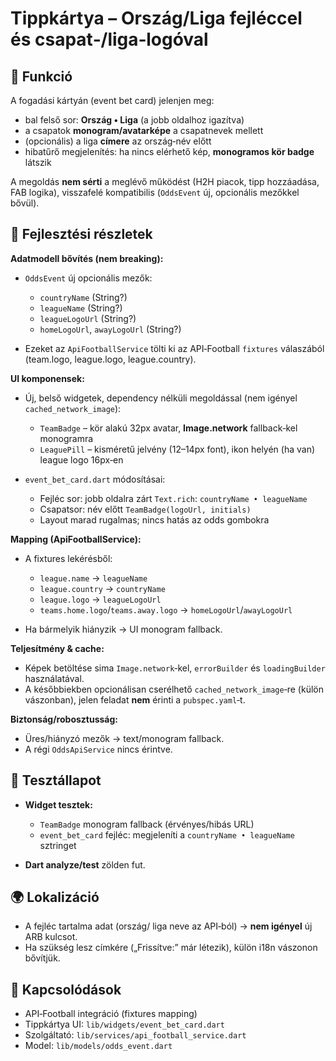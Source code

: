 # Tippkártya – Ország/Liga fejléccel és csapat‑/liga‑logóval

## 🎯 Funkció

A fogadási kártyán (event bet card) jelenjen meg:

* bal felső sor: **Ország • Liga** (a jobb oldalhoz igazítva)
* a csapatok **monogram/avatarképe** a csapatnevek mellett
* (opcionális) a liga **címere** az ország‑név előtt
* hibatűrő megjelenítés: ha nincs elérhető kép, **monogramos kör badge** látszik

A megoldás **nem sérti** a meglévő működést (H2H piacok, tipp hozzáadása, FAB logika), visszafelé kompatibilis (`OddsEvent` új, opcionális mezőkkel bővül).

## 🧠 Fejlesztési részletek

**Adatmodell bővítés (nem breaking):**

* `OddsEvent` új opcionális mezők:

  * `countryName` (String?)
  * `leagueName` (String?)
  * `leagueLogoUrl` (String?)
  * `homeLogoUrl`, `awayLogoUrl` (String?)
* Ezeket az `ApiFootballService` tölti ki az API‑Football `fixtures` válaszából (team.logo, league.logo, league.country).

**UI komponensek:**

* Új, belső widgetek, dependency nélküli megoldással (nem igényel `cached_network_image`):

  * `TeamBadge` – kör alakú 32px avatar, **Image.network** fallback‑kel monogramra
  * `LeaguePill` – kisméretű jelvény (12–14px font), ikon helyén (ha van) league logo 16px‑en
* `event_bet_card.dart` módosításai:

  * Fejléc sor: jobb oldalra zárt `Text.rich`: `countryName • leagueName`
  * Csapatsor: név előtt `TeamBadge(logoUrl, initials)`
  * Layout marad rugalmas; nincs hatás az odds gombokra

**Mapping (ApiFootballService):**

* A fixtures lekérésből:

  * `league.name` → `leagueName`
  * `league.country` → `countryName`
  * `league.logo` → `leagueLogoUrl`
  * `teams.home.logo`/`teams.away.logo` → `homeLogoUrl`/`awayLogoUrl`
* Ha bármelyik hiányzik → UI monogram fallback.

**Teljesítmény & cache:**

* Képek betöltése sima `Image.network`‑kel, `errorBuilder` és `loadingBuilder` használatával.
* A későbbiekben opcionálisan cserélhető `cached_network_image`‑re (külön vászonban), jelen feladat **nem** érinti a `pubspec.yaml`‑t.

**Biztonság/robosztusság:**

* Üres/hiányzó mezők → text/monogram fallback.
* A régi `OddsApiService` nincs érintve.

## 🧪 Tesztállapot

* **Widget tesztek:**

  * `TeamBadge` monogram fallback (érvényes/hibás URL)
  * `event_bet_card` fejléc: megjeleníti a `countryName • leagueName` sztringet
* **Dart analyze/test** zölden fut.

## 🌍 Lokalizáció

* A fejléc tartalma adat (ország/ liga neve az API‑ból) → **nem igényel** új ARB kulcsot.
* Ha szükség lesz címkére („Frissítve:” már létezik), külön i18n vászonon bővítjük.

## 📎 Kapcsolódások

* API‑Football integráció (fixtures mapping)
* Tippkártya UI: `lib/widgets/event_bet_card.dart`
* Szolgáltató: `lib/services/api_football_service.dart`
* Model: `lib/models/odds_event.dart`
